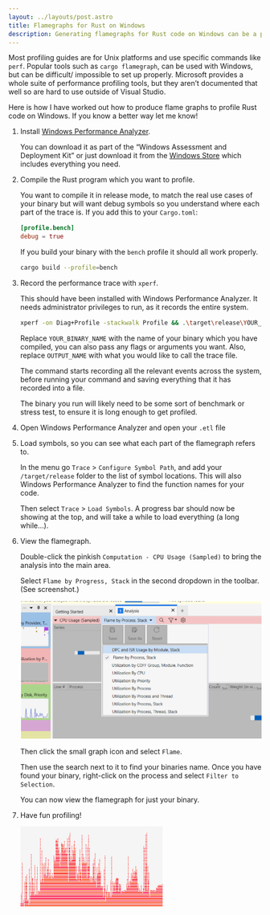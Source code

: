 ```yaml
---
layout: ../layouts/post.astro
title: Flamegraphs for Rust on Windows
description: Generating flamegraphs for Rust code on Windows can be a pain to figure out. My guide to generating a flamegraph to profile a Rust binary using Windows Performance Analyzer.
---
```


Most profiling guides are for Unix platforms and use specific commands like `perf`. Popular tools such as `cargo flamegraph`, can be used with Windows, but can be difficult/ impossible to set up properly. Microsoft provides a whole suite of performance profiling tools, but they aren’t documented that well so are hard to use outside of Visual Studio.

Here is how I have worked out how to produce flame graphs to profile Rust code on Windows.
If you know a better way let me know!

1. Install [Windows Performance Analyzer](https://learn.microsoft.com/en-us/windows-hardware/test/wpt/windows-performance-analyzer).

   You can download it as part of the “Windows Assessment and Deployment Kit” or just download it from the [Windows Store](https://apps.microsoft.com/detail/9n0w1b2bxgnz) which includes everything you need.

2. Compile the Rust program which you want to profile.

   You want to compile it in release mode, to match the real use cases of your binary but will want debug symbols so you understand where each part of the trace is. If you add this to your `Cargo.toml`:

   ```toml
   [profile.bench]
   debug = true
   ```

   If you build your binary with the `bench` profile it should all work properly.

   ```bash
   cargo build --profile=bench
   ```

3. Record the performance trace with `xperf`.

   This should have been installed with Windows Performance Analyzer. It needs administrator privileges to run, as it records the entire system.

   ```bash
   xperf -on Diag+Profile -stackwalk Profile && .\target\release\YOUR_BINARY_NAME.exe && xperf -d OUTPUT_NAME.etl
   ```

   Replace `YOUR_BINARY_NAME` with the name of your binary which you have compiled, you can also pass any flags or arguments you want. Also, replace `OUTPUT_NAME` with what you would like to call the trace file.

   The command starts recording all the relevant events across the system, before running your command and saving everything that it has recorded into a file.

   The binary you run will likely need to be some sort of benchmark or stress test, to ensure it is long enough to get profiled.

4. Open Windows Performance Analyzer and open your `.etl` file
5. Load symbols, so you can see what each part of the flamegraph refers to.

   In the menu go `Trace` > `Configure Symbol Path`, and add your `/target/release` folder to the list of symbol locations. This will also Windows Performance Analyzer to find the function names for your code.

   Then select `Trace` > `Load Symbols`. A progress bar should now be showing at the top, and will take a while to load everything (a long while...).

6. View the flamegraph.

   Double-click the pinkish `Computation - CPU Usage (Sampled)` to bring the analysis into the main area.

   Select `Flame by Progress, Stack` in the second dropdown in the toolbar. (See screenshot.)

   ![Selecting Flamegraph in the correct menu](../assets/flamegraph-select.png)

   Then click the small graph icon and select `Flame`.

   Then use the search next to it to find your binaries name. Once you have found your binary, right-click on the process and select `Filter to Selection`.

   You can now view the flamegraph for just your binary.

7. Have fun profiling!

   ![Complete flamegraph](../assets/flamegraph-final.png)
